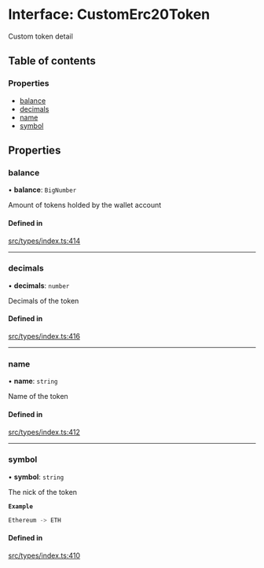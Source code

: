 # Interface: CustomErc20Token

Custom token detail

## Table of contents

### Properties

- [balance](CustomErc20Token.md#balance)
- [decimals](CustomErc20Token.md#decimals)
- [name](CustomErc20Token.md#name)
- [symbol](CustomErc20Token.md#symbol)

## Properties

### balance

• **balance**: `BigNumber`

Amount of tokens holded by the wallet account

#### Defined in

[src/types/index.ts:414](https://github.com/nevermined-io/components-catalog/blob/ca4d0f1/lib/src/types/index.ts#L414)

___

### decimals

• **decimals**: `number`

Decimals of the token

#### Defined in

[src/types/index.ts:416](https://github.com/nevermined-io/components-catalog/blob/ca4d0f1/lib/src/types/index.ts#L416)

___

### name

• **name**: `string`

Name of the token

#### Defined in

[src/types/index.ts:412](https://github.com/nevermined-io/components-catalog/blob/ca4d0f1/lib/src/types/index.ts#L412)

___

### symbol

• **symbol**: `string`

The nick of the token

**`Example`**

```ts
Ethereum -> ETH
```

#### Defined in

[src/types/index.ts:410](https://github.com/nevermined-io/components-catalog/blob/ca4d0f1/lib/src/types/index.ts#L410)
